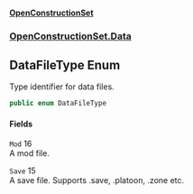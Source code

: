 #### [OpenConstructionSet](index.md 'index')
### [OpenConstructionSet.Data](index.md#OpenConstructionSet_Data 'OpenConstructionSet.Data')
## DataFileType Enum
Type identifier for data files.  
```csharp
public enum DataFileType

```
#### Fields
<a name='OpenConstructionSet_Data_DataFileType_Mod'></a>
`Mod` 16  
A mod file.  
  
<a name='OpenConstructionSet_Data_DataFileType_Save'></a>
`Save` 15  
A save file. Supports .save, .platoon, .zone etc.  
  
